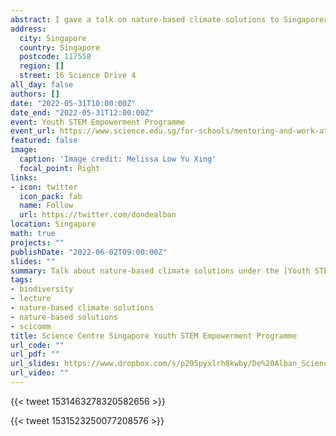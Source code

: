 ```yaml
---
abstract: I gave a talk on nature-based climate solutions to Singaporean youth as part of the [Youth STEM Empowerment Programme](https://www.science.edu.sg/for-schools/mentoring-and-work-attachment-programmes/youth-stem-empowerment-programme) organised by the [Science Centre Singapore](https://www.science.edu.sg), with support from [Amazon Web Services](https://twitter.com/awscloud), the [United States Embassy in Singapore](https://sg.usembassy.gov), and [Bloomberg](https://www.bloomberg.com/asia).
address:
  city: Singapore
  country: Singapore
  postcode: 117558
  region: []
  street: 16 Science Drive 4
all_day: false
authors: []
date: "2022-05-31T10:00:00Z"
date_end: "2022-05-31T12:00:00Z"
event: Youth STEM Empowerment Programme  
event_url: https://www.science.edu.sg/for-schools/mentoring-and-work-attachment-programmes/youth-stem-empowerment-programme
featured: false
image:
  caption: 'Image credit: Melissa Low Yu Xing'
  focal_point: Right
links:
- icon: twitter
  icon_pack: fab
  name: Follow
  url: https://twitter.com/dondealban
location: Singapore
math: true
projects: ""
publishDate: "2022-06-02T09:00:00Z"
slides: ""
summary: Talk about nature-based climate solutions under the [Youth STEM Empowerment Programme](https://www.science.edu.sg/for-schools/mentoring-and-work-attachment-programmes/youth-stem-empowerment-programme) by [Science Centre Singapore](https://www.science.edu.sg).
tags:
- biodiversity
- lecture
- nature-based climate solutions
- nature-based solutions
- scicomm
title: Science Centre Singapore Youth STEM Empowerment Programme 
url_code: ""
url_pdf: ""
url_slides: https://www.dropbox.com/s/p295pyxlrh8kwby/De%20Alban_Science%20Centre%20Youth%20STEM%20Empowerment%20Programme_Slides.pdf?dl=0
url_video: ""
---
```

{{< tweet 1531463278320582656 >}}

{{< tweet 1531523250077208576 >}}